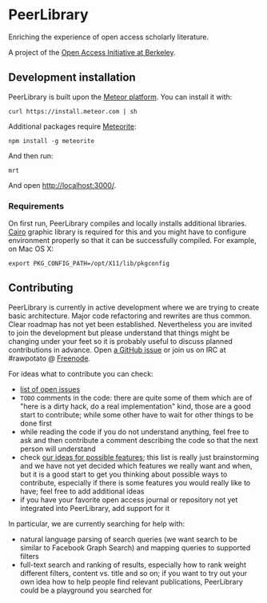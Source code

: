 PeerLibrary
===========

Enriching the experience of open access scholarly literature.

A project of the [Open Access Initiative at Berkeley](http://oa.berkeley.edu/).

Development installation
------------------------

PeerLibrary is built upon the [Meteor platform](http://www.meteor.com/). You can install it with:

    curl https://install.meteor.com | sh

Additional packages require [Meteorite](http://oortcloud.github.com/meteorite/):

    npm install -g meteorite

And then run:

    mrt

And open [http://localhost:3000/](http://localhost:3000/).

### Requirements ###

On first run, PeerLibrary compiles and locally installs additional libraries.
[Cairo](http://cairographics.org/) graphic library is required for this and you
might have to configure environment properly so that it can be successfully
compiled. For example, on Mac OS X:

    export PKG_CONFIG_PATH=/opt/X11/lib/pkgconfig

Contributing
------------

PeerLibrary is currently in active development where we are trying to create
basic architecture. Major code refactoring and rewrites are thus common. Clear
roadmap has not yet been established. Nevertheless you are invited to join the
development but please understand that things might be changing under your feet
so it is probably useful to discuss planned contributions in advance. Open [a
GitHub issue](https://github.com/peerlibrary/peerlibrary/issues/new) or join us
on IRC at #rawpotato @ [Freenode](http://freenode.net/).

For ideas what to contribute you can check:
* [list of open issues](https://github.com/peerlibrary/peerlibrary/issues?state=open)
* `TODO` comments in the code: there are quite some of them which are of "here is a
  dirty hack, do a real implementation" kind, those are a good start to contribute;
  while some other have to wait for other things to be done first
* while reading the code if you do not understand anything, feel free to ask and then
  contribute a comment describing the code so that the next person will understand
* check [our ideas for possible features](https://github.com/peerlibrary/peerlibrary/wiki/Features);
  this list is really just brainstorming and we have not yet decided which features we
  really want and when, but it is a good start to get you thinking about possible ways
  to contribute, especially if there is some features you would really like to have;
  feel free to add additional ideas
* if you have your favorite open access journal or repository not yet integrated into
  PeerLibrary, add support for it

In particular, we are currently searching for help with:
* natural language parsing of search queries (we want search to be similar to Facebook Graph Search)
  and mapping queries to supported filters
* full-text search and ranking of results, especially how to rank weight different filters,
  content vs. title and so on; if you want to try out your own idea how to help people find
  relevant publications, PeerLibrary could be a playground you searched for
